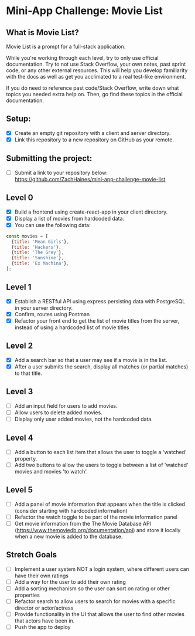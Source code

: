 # Mini-App Challenge: Movie List

## What is Movie List?
Movie List is a prompt for a full-stack application.

While you're working through each level, try to only use official documentation. Try to not use Stack Overflow, your own notes, past sprint code, or any other external resources. This will help you develop familiarity with the docs as well as get you acclimated to a real test-like environment.

If you do need to reference past code/Stack Overflow, write down what topics you needed extra help on. Then, go find these topics in the official documentation.

## Setup:
- [X] Create an empty git repository with a client and server directory.
- [X] Link this repository to a new repository on GitHub as your remote.

## Submitting the project:
- [ ] Submit a link to your repository below: https://github.com/ZachHaines/mini-app-challenge-movie-list

## Level 0
- [X] Build a frontend using create-react-app in your client directory.
- [X] Display a list of movies from hardcoded data.
- [X] You can use the following data:
```js
const movies = [
  {title: 'Mean Girls'},
  {title: 'Hackers'},
  {title: 'The Grey'},
  {title: 'Sunshine'},
  {title: 'Ex Machina'},
];
```
## Level 1
- [X] Establish a RESTful API using express persisting data with PostgreSQL in your server directory.
- [X] Confirm, routes using Postman
- [X] Refactor your front end to get the list of movie titles from the server, instead of using a hardcoded list of movie titles

## Level 2
- [X] Add a search bar so that a user may see if a movie is in the list.
- [X] After a user submits the search, display all matches (or partial matches) to that title.

## Level 3
- [ ] Add an input field for users to add movies.
- [ ] Allow users to delete added movies.
- [ ] Display only user added movies, not the hardcoded data.

## Level 4
- [ ] Add a button to each list item that allows the user to toggle a 'watched' property.
- [ ] Add two buttons to allow the users to toggle between a list of 'watched' movies and movies 'to watch'.

## Level 5
- [ ] Add a panel of movie information that appears when the title is clicked (consider starting with hardcoded information)
- [ ] Refactor the watch toggle to be part of the movie information panel
- [ ] Get movie information from the The Movie Database API (https://www.themoviedb.org/documentation/api) and store it locally when a new movie is added to the database.

## Stretch Goals
- [ ] Implement a user system NOT a login system, where different users can have their own ratings
- [ ] Add a way for the user to add their own rating
- [ ] Add a sorting mechanism so the user can sort on rating or other properties
- [ ] Refactor search to allow users to search for movies with a specific director or actor/actress
- [ ] Provide functionality in the UI that allows the user to find other movies that actors have been in.
- [ ] Push the app to deploy
